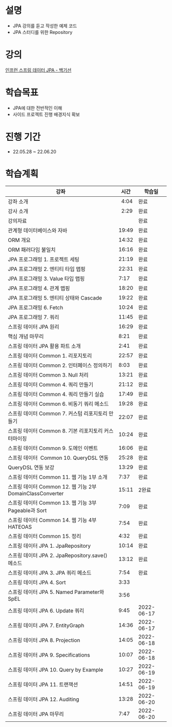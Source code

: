 # 설명
- JPA 강의를 듣고 작성한 예제 코드 
- JPA 스터디를 위한 Repository

# 강의
[인프런 스프링 데이터 JPA - 백기선 ](https://www.inflearn.com/course/%EC%8A%A4%ED%94%84%EB%A7%81-%EB%8D%B0%EC%9D%B4%ED%84%B0-jpa/)

# 학습목표
- JPA에 대한 전반적인 이해
- 사이드 프로젝트 진행 배경지식 확보  
  
# 진행 기간
- 22.05.28 ~ 22.06.20

# 학습계획
| 강좌 | 시간 | 학습일 |
| --- | --- | --- |
|강좌 소개|  4:04|완료 |
|강사 소개|  2:29|완료 |
| 강의자료|　 | 완료 |
|관계형 데이터베이스와 자바|19:49|완료 |
| ORM 개요|14:32|완료 |
| ORM 패러다임 불일치|16:16|완료 |
| JPA 프로그래밍 1. 프로젝트 세팅|21:19|완료 |
| JPA 프로그래밍 2. 엔티티 타입 맵핑|22:31|완료 |
| JPA 프로그래밍 3. Value 타입 맵핑|7:17|완료 |
| JPA 프로그래밍 4. 관계 맵핑|18:20|완료 |
| JPA 프로그래밍 5. 엔티티 상태와 Cascade|19:22|완료|
| JPA 프로그래밍 6. Fetch|10:24|완료|
| JPA 프로그래밍 7. 쿼리|11:45|완료|
| 스프링 데이터 JPA 원리|16:29|완료|
| 핵심 개념 마무리|8:21|완료|
|스프링 데이터 JPA 활용 파트 소개|2:41|완료|
| 스프링 데이터 Common 1. 리포지토리|22:57|완료|
| 스프링 데이터 Common 2. 인터페이스 정의하기|8:03|완료|
| 스프링 데이터 Common 3. Null 처리|13:21|완료|
| 스프링 데이터 Common 4. 쿼리 만들기|21:12|완료|
| 스프링 데이터 Common 4. 쿼리 만들기 실습|17:49|완료|
| 스프링 데이터 Common 6. 비동기 쿼리 메소드|19:28|완료|
| 스프링 데이터 Common 7. 커스텀 리포지토리 만들기|22:07|완료|
| 스프링 데이터 Common 8. 기본 리포지토리 커스터마이징|10:24|완료|
| 스프링 데이터 Common 9. 도메인 이벤트|16:06|완료|
| 스프링 데이터  Common 10. QueryDSL 연동|25:28|완료|
| QueryDSL 연동 보강|13:29|완료|
| 스프링 데이터 Common 11. 웹 기능 1부 소개|7:37|완료|
| 스프링 데이터 Common 12. 웹 기능 2부 DomainClassConverter|15:11|2완료|
| 스프링 데이터 Common 13. 웹 기능 3부  Pageable과 Sort|7:09|완료|
| 스프링 데이터 Common 14. 웹 기능 4부 HATEOAS|7:54|완료|
| 스프링 데이터 Common 15. 정리|4:32|완료|
| 스프링 데이터 JPA 1. JpaRepository|10:14|완료|
| 스프링 데이터 JPA 2. JpaRepository.save()  메소드|13:12|완료|
| 스프링 데이터 JPA 3. JPA 쿼리 메소드|7:54|완료|
| 스프링 데이터 JPA 4. Sort|3:33||완료|
| 스프링 데이터 JPA 5. Named Parameter와 SpEL|3:56||완료|
| 스프링 데이터 JPA 6. Update 쿼리|9:45|2022-06-17 |
| 스프링 데이터 JPA 7. EntityGraph|14:36|2022-06-17 |
| 스프링 데이터 JPA 8. Projection|14:05|2022-06-18 |
| 스프링 데이터 JPA 9. Specifications|10:07|2022-06-18 |
| 스프링 데이터 JPA 10. Query by Example|10:27|2022-06-19 |
| 스프링 데이터 JPA 11. 트랜잭션|14:51|2022-06-19|
| 스프링 데이터 JPA 12. Auditing|13:28|2022-06-20 |
| 스프링 데이터 JPA 마무리|7:47|2022-06-20|
